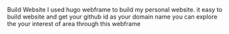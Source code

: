 Build Website 
I used hugo webframe to build my personal website.
it easy to build website and get your github id as your domain name 
you can explore the your interest of area through this webframe
